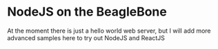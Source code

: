 # NodeJS on the BeagleBone
At the moment there is just a hello world web server, but I will add more advanced samples here to try out NodeJS and ReactJS 
